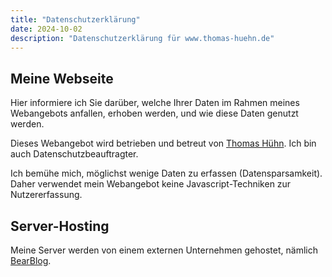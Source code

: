 ```yaml
---
title: "Datenschutzerklärung"
date: 2024-10-02
description: "Datenschutzerklärung für www.thomas-huehn.de"
---
```

## Meine Webseite

Hier informiere ich Sie darüber, welche Ihrer Daten im Rahmen meines Webangebots anfallen, erhoben werden, und wie diese Daten genutzt werden.

Dieses Webangebot wird betrieben und betreut von [Thomas Hühn](mailto:mail@thomas-huehn.de). Ich bin auch Datenschutzbeauftragter.

Ich bemühe mich, möglichst wenige Daten zu erfassen (Datensparsamkeit).
Daher verwendet mein Webangebot keine Javascript-Techniken zur Nutzererfassung.

## Server-Hosting

Meine Server werden von einem externen Unternehmen gehostet, nämlich [BearBlog](https://docs.bearblog.dev/privacy-policy/).
